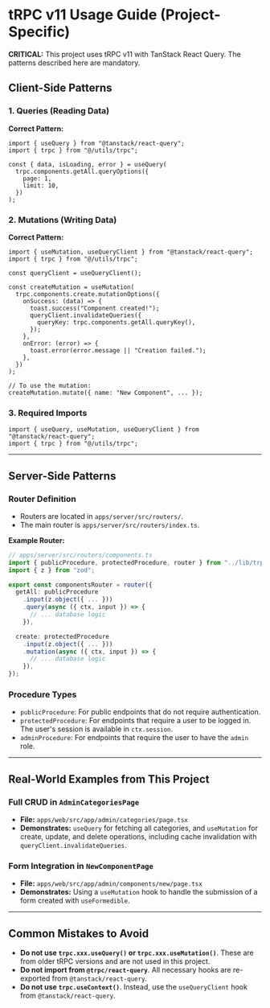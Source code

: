 # tRPC v11 Usage Guide (Project-Specific)

**CRITICAL:** This project uses tRPC v11 with TanStack React Query. The patterns described here are mandatory.

## Client-Side Patterns

### 1. Queries (Reading Data)

**Correct Pattern:**
```tsx
import { useQuery } from "@tanstack/react-query";
import { trpc } from "@/utils/trpc";

const { data, isLoading, error } = useQuery(
  trpc.components.getAll.queryOptions({
    page: 1,
    limit: 10,
  })
);
```

### 2. Mutations (Writing Data)

**Correct Pattern:**
```tsx
import { useMutation, useQueryClient } from "@tanstack/react-query";
import { trpc } from "@/utils/trpc";

const queryClient = useQueryClient();

const createMutation = useMutation(
  trpc.components.create.mutationOptions({
    onSuccess: (data) => {
      toast.success("Component created!");
      queryClient.invalidateQueries({
        queryKey: trpc.components.getAll.queryKey(),
      });
    },
    onError: (error) => {
      toast.error(error.message || "Creation failed.");
    },
  })
);

// To use the mutation:
createMutation.mutate({ name: "New Component", ... });
```

### 3. Required Imports

```tsx
import { useQuery, useMutation, useQueryClient } from "@tanstack/react-query";
import { trpc } from "@/utils/trpc";
```

---

## Server-Side Patterns

### Router Definition

-   Routers are located in `apps/server/src/routers/`.
-   The main router is `apps/server/src/routers/index.ts`.

**Example Router:**
```ts
// apps/server/src/routers/components.ts
import { publicProcedure, protectedProcedure, router } from "../lib/trpc";
import { z } from "zod";

export const componentsRouter = router({
  getAll: publicProcedure
    .input(z.object({ ... }))
    .query(async ({ ctx, input }) => {
      // ... database logic
    }),

  create: protectedProcedure
    .input(z.object({ ... }))
    .mutation(async ({ ctx, input }) => {
      // ... database logic
    }),
});
```

### Procedure Types

-   `publicProcedure`: For public endpoints that do not require authentication.
-   `protectedProcedure`: For endpoints that require a user to be logged in. The user's session is available in `ctx.session`.
-   `adminProcedure`: For endpoints that require the user to have the `admin` role.

---

## Real-World Examples from This Project

### Full CRUD in `AdminCategoriesPage`

-   **File:** `apps/web/src/app/admin/categories/page.tsx`
-   **Demonstrates:** `useQuery` for fetching all categories, and `useMutation` for create, update, and delete operations, including cache invalidation with `queryClient.invalidateQueries`.

### Form Integration in `NewComponentPage`

-   **File:** `apps/web/src/app/admin/components/new/page.tsx`
-   **Demonstrates:** Using a `useMutation` hook to handle the submission of a form created with `useFormedible`.

---

## Common Mistakes to Avoid

-   **Do not use `trpc.xxx.useQuery()` or `trpc.xxx.useMutation()`**. These are from older tRPC versions and are not used in this project.
-   **Do not import from `@trpc/react-query`**. All necessary hooks are re-exported from `@tanstack/react-query`.
-   **Do not use `trpc.useContext()`**. Instead, use the `useQueryClient` hook from `@tanstack/react-query`.